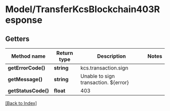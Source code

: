 # Model/TransferKcsBlockchain403Response

## Getters

Method name | Return type | Description | Notes
------------ | ------------- | ------------- | -------------
**getErrorCode()** | **string** | kcs.transaction.sign |
**getMessage()** | **string** | Unable to sign transaction. ${error} |
**getStatusCode()** | **float** | 403 |

[[Back to Index]](../index.md)
